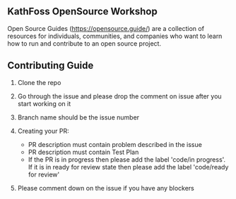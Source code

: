 ## KathFoss OpenSource Workshop
Open Source Guides (https://opensource.guide/) are a collection of resources for individuals, communities, and companies who want to learn how to run and contribute to an open source project.

## Contributing Guide
1) Clone the repo

2) Go through the issue and please drop the comment on issue after you start working on it

3) Branch name should be the issue number

4) Creating your PR:
    - PR description must contain problem described in the issue
    - PR description must contain Test Plan
    - If the PR is in progress then please add the label 'code/in progress'. If it is in ready for review state then please add the label 'code/ready for review'

5) Please comment down on the issue if you have any blockers
